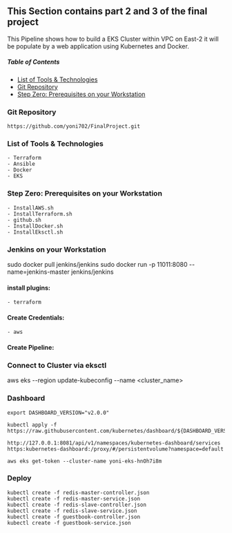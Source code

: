 ## This Section contains part 2 and 3 of the final project
This Pipeline shows how to build a EKS Cluster within VPC on East-2 
it will be populate by a web application using Kubernetes and Docker. 

##### Table of Contents
 * [List of Tools & Technologies](#Technologies)
 * [Git Repository](#Git)
 * [Step Zero: Prerequisites on your Workstation](#step-zero)

 ### Git Repository <a id="Git"></a>
    https://github.com/yoni702/FinalProject.git


 ### List of Tools & Technologies <a id="Technologies"></a>
    - Terraform
    - Ansible
    - Docker
    - EKS


 ### Step Zero: Prerequisites on your Workstation <a id="step-zero"></a>
    - InstallAWS.sh 
    - InstallTerraform.sh
    - github.sh
    - InstallDocker.sh
    - InstallEksctl.sh


### Jenkins on your Workstation
sudo docker pull jenkins/jenkins
sudo docker run -p 11011:8080 --name=jenkins-master jenkins/jenkins
#### install plugins:
    - terraform

#### Create Credentials:
    - aws

#### Create Pipeline:


### Connect to Cluster via eksctl
aws eks --region <region-code> update-kubeconfig --name <cluster_name>


### Dashboard
```
export DASHBOARD_VERSION="v2.0.0"

kubectl apply -f https://raw.githubusercontent.com/kubernetes/dashboard/${DASHBOARD_VERSION}/aio/deploy/recommended.yaml
```

```
http://127.0.0.1:8081/api/v1/namespaces/kubernetes-dashboard/services https:kubernetes-dashboard:/proxy/#/persistentvolume?namespace=default
```

```
aws eks get-token --cluster-name yoni-eks-hnOh7i8m
```


### Deploy
```
kubectl create -f redis-master-controller.json
kubectl create -f redis-master-service.json
kubectl create -f redis-slave-controller.json
kubectl create -f redis-slave-service.json
kubectl create -f guestbook-controller.json
kubectl create -f guestbook-service.json
```